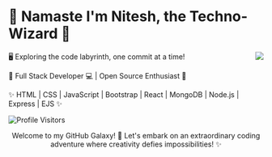 <h1 align="left">🙏 Namaste I'm Nitesh, the Techno-Wizard 🤖</h1>

<img align="right" src="https://github-readme-stats.vercel.app/api?username=connectnitesh&show_icons=true&icon_color=00FFFF&text_color=F4F4F4&bg_color=00000000&ring_color=00FFFF&hide_title=true&hide_border=false" />

🖥️ Exploring the code labyrinth, one commit at a time!

🌟 Full Stack Developer 💻 | Open Source Enthusiast 🚀

✨ HTML | CSS | JavaScript | Bootstrap | React  | MongoDB | Node.js  | Express  | EJS ✨

![Profile Visitors](https://komarev.com/ghpvc/?username=connectnitesh&color=008B8B&style=plastic&label=Visitors)

<p align="center"> Welcome to my GitHub Galaxy! 🌌 Let's embark on an extraordinary coding adventure where creativity defies impossibilities! ✨ </p>
